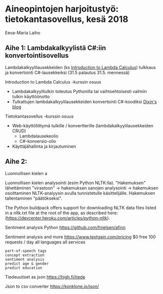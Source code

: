 # Aineopintojen harjoitustyö: tietokantasovellus, kesä 2018
Eeva-Maria Laiho

## Aihe 1: Lambdakalkyylistä C#:iin konvertointisovellus

Lambdakalkyylilausekkeiden (ks [Introduction to Lambda Calculus](https://courses.helsinki.fi/fi/tkt21019/124236673)) tulkkaus ja konvertointi C#-lausekkeiksi (31.5 palautus 31.5. mennessä)

Introduction to Lambda Calculus -kurssin osuus
* Lambdakalkyylitulkin toteutus Pythonilla tai vaihtoehtoisesti valmiin tulkin käyttöönotto
* Tulkattujen lambdakalkyylilausekkeiden konvertointi C#-koodiksi [Dixin's blog](https://weblogs.asp.net/dixin/Tags/Lambda%20Calculus)

Tietokantasovellus -kurssin osuus
* Web-käyttöliittymä tulkille / konvertterille (lambdakalkyylilausekkeiden CRUD)
  - Lambdalausekeolio
  - C#-konversio-olio
* Käyttäjähallinta ja kirjautuminen


## Aihe 2:

Luonnollisen kielen a

Luonnollisen kielen analysointi (esim Python NLTK:lla). "Hakemuksen" lähettäminen "virastoon" -> hakemuksen sanojen analysointi -> hakemuksen osoittaminen NLTK-analyysin avulla tunnistetulle käsittelijälle.
Hakemuksen tallentaminen "päätökseksi".

The Python buildpack offers support for downloading NLTK data files listed in a nltk.txt file at the root of the app, as described here: (https://devcenter.heroku.com/articles/python-nltk).

Sentiment analysis Python https://github.com/fnielsen/afinn

Sentiment analysis and more https://www.textgain.com/pricing
$0
free
100 requests / day
all languages
all services

    part-of-speech tags
    concept extraction
    sentiment analysis
    predict age & gender
    predict education


Tiedeuutiset as json https://high.fi/tiede

Json to csv converter https://konklone.io/json/